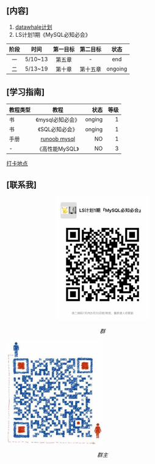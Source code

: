 [内容]
---
   1. [datawhale计划](https://github.com/datawhalechina/MySql/blob/master/MySQL%E5%AD%A6%E4%B9%A0%E5%86%85%E5%AE%B9/MySQL%E4%BB%BB%E5%8A%A11%20-%203%E5%A4%A9.md)
   2. LS计划1期《MySQL必知必会》

阶段|时间|第一目标|第二目标|状态
:--:|:--:|:--:|:--:|:--:
一|5/10~13|第五章|-|end
二|5/13~19|第十章|第十五章|ongoing
    


[学习指南]
---

教程类型|教程|状态|等级
--|:--:|--:|--:
书|《mysql必知必会》|onging|1
书|《SQL必知必会》|onging|1
手册|[runoob mysql](https://www.runoob.com/mysql/mysql-install.html)|NO|1
-|《高性能MySQL》|NO|3

[打卡地点](https://shimo.im/docs/sAWZrUycslIrOaXi)

[联系我]
---
<p align="center">
	<img src="https://github.com/sasicDHH/DBStudy/raw/master/source/img/group.jpg"  width="250">
	<p align="center">
		<em>群</em>
	</p>
	<img src="https://github.com/sasicDHH/DBStudy/blob/master/source/img/group_own.png"  width="250">
	<p align="center">
		<em>群主</em>
	</p>
</p>
